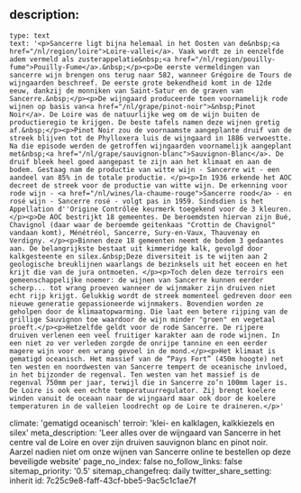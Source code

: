 description:
  -
    type: text
    text: '<p>Sancerre ligt bijna helemaal in het Oosten van de&nbsp;<a href="/nl/region/loire">Loire-vallei</a>. Vaak wordt ze in eenzelfde adem vermeld als zusterappelatie&nbsp;<a href="/nl/region/pouilly-fume">Pouilly-Fume</a>.&nbsp;</p><p>De eerste vermeldingen van sancerre wijn brengen ons terug naar 582, wanneer Grégoire de Tours de wijngaarden beschreef. De eerste grote bekendheid komt in de 12de eeuw, dankzij de monniken van Saint-Satur en de graven van Sancerre.&nbsp;</p><p>De wijngaard produceerde toen voornamelijk rode wijnen op basis van<a href="/nl/grape/pinot-noir">&nbsp;Pinot Noir</a>. De Loire was de natuurlijke weg om de wijn buiten de productieregio te krijgen. De beste tafels namen deze wijnen gretig af.&nbsp;</p><p>Pinot Noir zou de voornaamste aangeplante druif van de streek blijven tot de Phylloxera luis de wijngaard in 1886 verwoestte. Na die episode werden de getroffen wijngaarden voornamelijk aangeplant met&nbsp;<a href="/nl/grape/sauvignon-blanc">Sauvignon-Blanc</a>. De druif bleek heel goed aangepast te zijn aan het klimaat en aan de bodem. Gestaag nam de productie van witte wijn - Sancerre wit - een aandeel van 85% in de totale productie. </p><p>In 1936 erkende het AOC decreet de streek voor de productie van witte wijn. De erkenning voor rode wijn - <a href="/nl/wines/la-chaume-rouge">Sancerre rood</a> - en rosé wijn - Sancerre rosé - volgt pas in 1959. Sindsdien is het Appellation d''Origine Contrôlée keurmerk toegekend voor de 3 kleuren.</p><p>De AOC bestrijkt 18 gemeentes. De beroemdsten hiervan zijn Bué, Chavignol (daar waar de beroemde geitenkaas "Crottin de Chavignol" vandaan komt), Ménétréol, Sancerre, Sury-en-Vaux, Thauvenay en Verdigny. </p><p>Binnen deze 18 gemeenten neemt de bodem 3 gedaantes aan. De belangrijkste bestaat uit kimmeridge kalk, gevolgd door kalkgesteente en silex.&nbsp;Deze diversiteit is te wijten aan 2 geologische breuklijnen waarlangs de bezinksels uit het eoceen en het krijt die van de jura ontmoeten. </p><p>Toch delen deze terroirs een gemeenschappelijke noemer: de wijnen van Sancerre kunnen eerder scherp... tot wrang proeven wanneer de wijnmaker zijn druiven niet echt rijp krijgt. Gelukkig wordt de streek momenteel gedreven door een nieuwe generatie gepassioneerde wijnmakers. Bovendien worden ze geholpen door de klimaatopwarming. Die laat een betere rijping van de grillige Sauvignon toe waardoor de wijn minder "groen" en vegetaal proeft.</p><p>Hetzelfde geldt voor de rode Sancerre. De rijpere druiven verlenen een veel fruitiger karakter aan de rode wijnen. In een niet zo ver verleden zorgde de onrijpe tannine en een eerder magere wijn voor een wrang gevoel in de mond.</p><p>Het klimaat is gematigd oceanisch. Het massief van de “Pays Fort” (450m hoogte) net ten westen en noordwesten van Sancerre tempert de oceanische invloed, in het bijzonder de regenval. Ten westen van het massief is de regenval 750mm per jaar, terwijl die in Sancerre zo’n 100mm lager is. De Loire is ook een echte temperatuurregulator. Zij brengt koelere winden vanuit de oceaan naar de wijngaard maar ook door de koelere temperaturen in de valleien loodrecht op de Loire te draineren.</p>'
climate: 'gematigd oceanisch'
terroir: 'klei- en kalklagen, kalkkiezels en silex'
meta_description: 'Leer alles over de wijngaard van Sancerre in het centre val de Loire en over zijn druiven sauvignon blanc en pinot noir. Aarzel nadien niet om onze wijnen van Sancerre online te bestellen op deze beveiligde website'
page_no_index: false
no_follow_links: false
sitemap_priority: '0.5'
sitemap_changefreq: daily
twitter_share_setting: inherit
id: 7c25c9e8-faff-43cf-bbe5-9ac5c1c1ae7f
